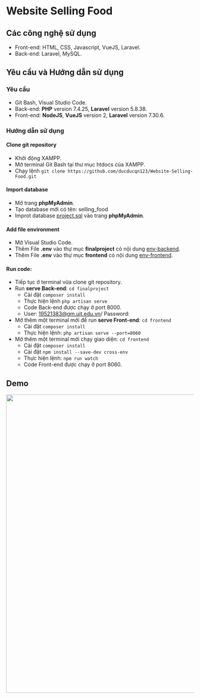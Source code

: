 # Website Selling Food
## Các công nghệ sử dụng
- Front-end: HTML, CSS, Javascript, VueJS, Laravel.
- Back-end: Laravel, MySQL.
## Yêu cầu và Hướng dẫn sử dụng
### Yêu cầu
- Git Bash, Visual Studio Code.
- Back-end: **PHP** version 7.4.25, **Laravel** version 5.8.38.
- Front-end: **NodeJS**, **VueJS** version 2, **Laravel** version 7.30.6.
### Hướng dẫn sử dụng
#### Clone git repository
- Khởi động XAMPP.
- Mở terminal Git Bash tại thư mục htdocs của XAMPP.
- Chạy lệnh `git clone https://github.com/ducducqn123/Website-Selling-Food.git`
#### Import database
- Mở trang **phpMyAdmin**.
- Tạo database mới có tên: selling_food
- Improt database [project.sql](env_and_database/selling_food.sql) vào trang **phpMyAdmin**.
#### Add file environment
- Mở Visual Studio Code.
- Thêm File **.env** vào thự mục **finalproject** có nội dung [env-backend](env_and_database/env_backend.txt).
- Thêm File **.env** vào thự mục **frontend** có nội dung [env-frontend](env_and_database/env_frontend.txt).
#### Run code:
- Tiếp tục ở terminal vừa clone git repository.  
- Run **serve Back-end**: `cd finalproject`
  - Cài đặt `composer install` 
  - Thực hiện lệnh `php artisan serve`
  - Code Back-end được chạy ở port 8000.
  - User: 19521383@gm.uit.edu.vn/ Password:
- Mở thêm một terminal mới để run **serve Front-end**: `cd frontend`
  - Cài đặt `composer install`  
  - Thực hiện lệnh: `php artisan serve --port=8060`
- Mở thêm một terminal mới chạy giao diện: `cd frontend`
  - Cài đặt `composer install`
  - Cài đặt `npm install --save-dev cross-env`
  - Thực hiện lệnh: `npm run watch`
  - Code Front-end được chạy ở port 8060.
## Demo
<p align='center'><img style="height: 800px" src="https://github.com/ducducqn123/Website-Selling-Food/blob/ce4ab91b045d777d82beee1935e5df8eed736797/demo.png"></p>

